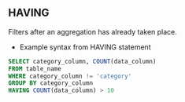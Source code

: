 ## HAVING

Filters after an aggregation has already taken place.

- Example syntax from HAVING statement

```sql
SELECT category_column, COUNT(data_column)
FROM table_name
WHERE category_column != 'category'
GROUP BY category_column
HAVING COUNT(data_column) > 10
```
